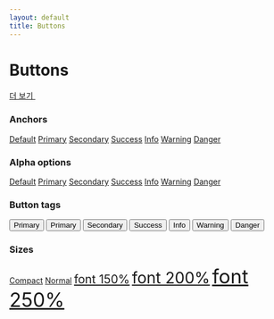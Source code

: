 ```yaml
---
layout: default
title: Buttons
---
```


# Buttons

<p class="link-more w-button wo-alpha wo-compact"><a href="#" class="more-link">더 보기&nbsp;<i class="fa fa-angle-double-right"></i></a></p>


### Anchors
<div>
<a href="#" class="w-button">Default</a>
<a href="#" class="w-button wo-primary">Primary</a>
<a href="#" class="w-button wo-secondary">Secondary</a>
<a href="#" class="w-button wo-success">Success</a>
<a href="#" class="w-button wo-info">Info</a>
<a href="#" class="w-button wo-warning">Warning</a>
<a href="#" class="w-button wo-danger">Danger</a>
</div>


### Alpha options
<div>
<a href="#" class="w-button wo-alpha">Default</a>
<a href="#" class="w-button wo-primary wo-alpha">Primary</a>
<a href="#" class="w-button wo-secondary wo-alpha">Secondary</a>
<a href="#" class="w-button wo-success wo-alpha">Success</a>
<a href="#" class="w-button wo-info wo-alpha">Info</a>
<a href="#" class="w-button wo-warning wo-alpha">Warning</a>
<a href="#" class="w-button wo-danger wo-alpha">Danger</a>
</div>

### Button tags
<div>
<a href="#"><button class="w-button">Primary</button></a>
<a href="#"><button class="w-button wo-primary">Primary</button></a>
<a href="#"><button class="w-button wo-secondary">Secondary</button></a>
<a href="#"><button class="w-button wo-success">Success</button></a>
<a href="#"><button class="w-button wo-info">Info</button></a>
<a href="#"><button class="w-button wo-warning">Warning</button></a>
<a href="#"><button class="w-button wo-danger">Danger</button></a>
</div>

### Sizes
<div>
<a href="#" class="w-button wo-info wo-compact">Compact</a>
<a href="#" class="w-button wo-info">Normal</a>
<a href="#" class="w-button wo-info" style="font-size:150%">font 150%</a>
<a href="#" class="w-button wo-info" style="font-size:200%">font 200%</a>
<a href="#" class="w-button wo-info" style="font-size:250%">font 250%</a>
</div>

